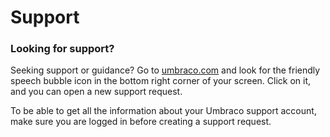 # Support

### Looking for support?

Seeking support or guidance? Go to [umbraco.com](https://umbraco.com) and look for the friendly speech bubble icon in the bottom right corner of your screen. Click on it, and you can open a new support request.

To be able to get all the information about your Umbraco support account, make sure you are logged in before creating a support request.
